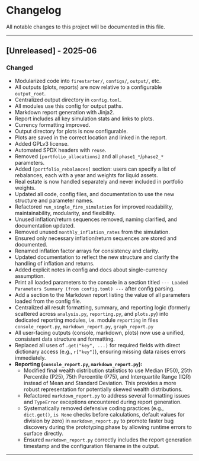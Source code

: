 # Changelog

All notable changes to this project will be documented in this file.

---

## [Unreleased] - 2025-06

### Changed

- Modularized code into `firestarter/`, `configs/`, `output/`, etc.
- All outputs (plots, reports) are now relative to a configurable `output_root`.
- Centralized output directory in `config.toml`.
- All modules use this config for output paths.
- Markdown report generation with Jinja2.
- Report includes all key simulation stats and links to plots.
- Currency formatting improved.
- Output directory for plots is now configurable.
- Plots are saved in the correct location and linked in the report.
- Added GPLv3 license.
- Automated SPDX headers with `reuse`.
- Removed `[portfolio_allocations]` and all `phase1_*`/`phase2_*` parameters.
- Added `[portfolio_rebalances]` section: users can specify a list of rebalances, each with a year
  and weights for liquid assets.
- Real estate is now handled separately and never included in portfolio weights.
- Updated all code, config files, and documentation to use the new structure and parameter names.
- Refactored `run_single_fire_simulation` for improved readability, maintainability, modularity, and
  flexibility.
- Unused inflation/return sequences removed, naming clarified, and documentation updated.
- Removed unused `monthly_inflation_rates` from the simulation.
- Ensured only necessary inflation/return sequences are stored and documented.
- Renamed inflation factor arrays for consistency and clarity.
- Updated documentation to reflect the new structure and clarify the handling of inflation and
  returns.
- Added explicit notes in config and docs about single-currency assumption.
- Print all loaded parameters to the console in a section titled
  `--- Loaded Parameters Summary (from config.toml) ---` after config parsing.
- Add a section to the Markdown report listing the value of all parameters loaded from the config
  file.
- Centralized all result formatting, summary, and reporting logic (formerly scattered across
  `analysis.py`, `reporting.py`, and `plots.py`) into dedicated reporting modules, i.e. module
  `reporting` in files `console_report.py`, `markdown_report.py`, `graph_report.py`
- All user-facing outputs (console, markdown, plots) now use a unified, consistent data structure
  and formatting.
- Replaced all uses of `.get("key", ...)` for required fields with direct dictionary access (e.g.,
  `r["key"]`), ensuring missing data raises errors immediately.
- **Reporting (`console_report.py`, `markdown_report.py`):**
  - Modified final wealth distribution statistics to use Median (P50), 25th Percentile (P25), 75th
    Percentile (P75), and Interquartile Range (IQR) instead of Mean and Standard Deviation. This
    provides a more robust representation for potentially skewed wealth distributions.
  - Refactored `markdown_report.py` to address several formatting issues and `TypeError` exceptions
    encountered during report generation.
  - Systematically removed defensive coding practices (e.g., `dict.get()`, `is None` checks before
    calculations, default values for division by zero) in `markdown_report.py` to promote faster bug
    discovery during the prototyping phase by allowing runtime errors to surface directly.
  - Ensured `markdown_report.py` correctly includes the report generation timestamp and the
    configuration filename in the output.

---
